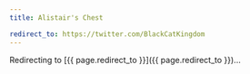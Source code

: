 ```yaml
---
title: Alistair's Chest

redirect_to: https://twitter.com/BlackCatKingdom
---
```


Redirecting to [{{ page.redirect_to }}]({{ page.redirect_to }})...